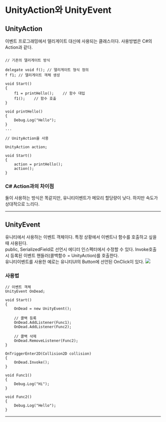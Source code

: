 # **UnityAction와 UnityEvent**

## UnityAction
이벤트 프로그래밍에서
델리게이트 대신에 사용되는 클래스이다. 사용방법은 C#의 Action과 같다. <br>
### 
```CSharp
// 기존의 델리게이트 방식

delegate void f(); // 델리게이트 형식 정의
f f1; // 델리게이트 객체 생성

void Start()
{
    f1 = printHello();    // 함수 대입
    f1();    // 함수 호출
}

void printHello()
{
    Debug.Log("Hello");
}
...

// UnityAction을 사용

UnityAction action;

void Start()
{
    action = printHello();
    action();
}

```
### C# Action과의 차이점
둘이 사용하는 방식은 똑같지만, 유니티이벤트가 메모리 할당량이 낮다. 하지만 속도가 상대적으로 느리다.

---

## UnityEvent
유니티에서 사용하는 이벤트 객체이다. 특정 상황에서 이벤트나 함수를 호출하고 싶을 때 사용된다.<br>
public, SerializedField로 선언시 에디터 인스펙터에서 수정할 수 있다.
Invoke호출 시 등록된 이벤트 핸들러(콜백함수 = UnityAction)를 호출한다. <br>
유니티이벤트를 사용한 예로는 유니티UI의 Button에 선언된 OnClick이 있다.
![](https://answers.unity.com/storage/temp/45113-button.jpg) <br>
### 사용법
```CSharp
// 이벤트 객체
UnityEvent OnDead;

void Start()
{
    OnDead = new UnityEvent();

    // 콜백 등록
    OnDead.AddListener(Func1);
    OnDead.AddListener(Func2);

    // 콜백 삭제
    OnDead.RemoveListener(Func2);
}

OnTriggerEnter2D(Collision2D collision)
{
    OnDead.Invoke();
}

void Func1()
{
    Debug.Log("Hi");
}

void Func2()
{
    Debug.Log("Hello");
}

```
---
